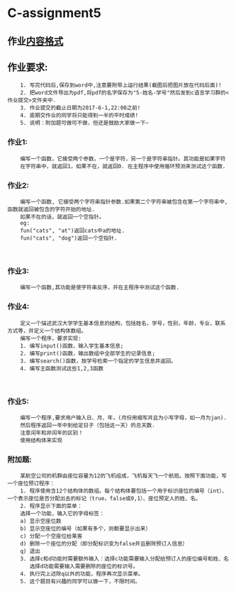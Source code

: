 # C-assignment5

## 作业[内容格式](https://github.com/jfzhang95/C-Language-Programming-Assignment/blob/master/%E4%BD%9C%E4%B8%9A%E6%8F%90%E4%BA%A4%E6%A0%BC%E5%BC%8F.pdf)

## 作业要求:
        1. 写完代码后,保存到word中,注意要附带上运行结果(截图后把图片放在代码后面)!
        2. 把word文件导出为pdf,将pdf的名字保存为"5-姓名-学号"然后发到c语言学习群的<作业提交>文件夹中.
        3. 作业提交的截止日期为2017-6-1,22:00之前!
        4. 逾期交作业的同学将只能得到一半的平时成绩!
        5. 说明：附加题可做可不做，但还是鼓励大家做一下~
### 作业1:
        编写一个函数，它接受两个参数，一个是字符，另一个是字符串指针。其功能是如果字符
        在字符串中，就返回1，如果不在，就返回0. 在主程序中使用循环预测来测试这个函数.


        
### 作业2:
        编写一个函数, 它接受两个字符串指针参数.如果第二个字符串被包含在第一个字符串中,函数就返回被包含的字符开始的地址.
        如果不在的话，就返回一个空指针。
        eg: 
        fun("cats", "at")返回cats中a的地址.
        fun("cats", "dog")返回一个空指针.

        
### 作业3:
        编写一个函数,其功能是使字符串反序，并在主程序中测试这个函数.
        
### 作业4:
        定义一个描述武汉大学学生基本信息的结构，包括姓名，学号，性别，年龄，专业，联系方式等，并定义一个结构体数组。
        编写一个程序，要求实现:
        1. 编写input()函数，输入学生基本信息;
        2. 编写print()函数，输出数组中全部学生的记录信息;
        3. 编写search()函数，按学号检索一个指定的学生信息并返回。
        4. 编写主函数测试这些1,2,3函数
        
        
### 作业5:
        编写一个程序,要求用户输入日、月、年，(月份用缩写并且为小写字母，如一月为jan).
        然后程序返回一年中到给定日子（包括这一天）的总天数.
        注意闰年和非闰年的区别！
        使用结构体来实现
               
### 附加题:
        某航空公司的机群由座位容量为12的飞机组成，飞机每天飞一个航班。按照下面功能，写一个座位预订程序：
        1. 程序使用含12个结构体的数组。每个结构体要包括一个用于标识座位的编号（int）、一个表示座位是否分配出去的标记（true，false或0,1）、座位预定人的姓、名。
        2. 程序显示下面的菜单：
        选择一个功能，输入它的字母标签：
        a) 显示空座位数
        b) 显示空座位的编号（如果有多个，则都要显示出来）
        c) 分配一个空座位给乘客
        d) 删除一个座位的分配（即分配标识变为false并且删除预订人信息）
        q) 退出
        3. 选择c和d功能时需要额外输入：选择c功能需要输入分配给预订人的座位编号和姓、名
           选择d功能需要输入需要删除的座位的标识号。
        4. 执行完上述除q以外的功能，程序再次显示菜单。
        5. 这个题目有兴趣的同学可以做一下，不限时间。
        
